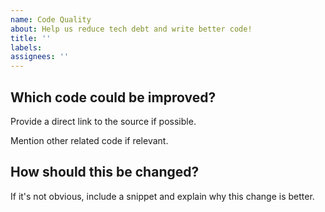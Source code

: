 ```yaml
---
name: Code Quality
about: Help us reduce tech debt and write better code!
title: ''
labels:
assignees: ''
---
```


## Which code could be improved?

Provide a direct link to the source if possible.

Mention other related code if relevant.

## How should this be changed?

If it's not obvious, include a snippet and explain why this change is better.
